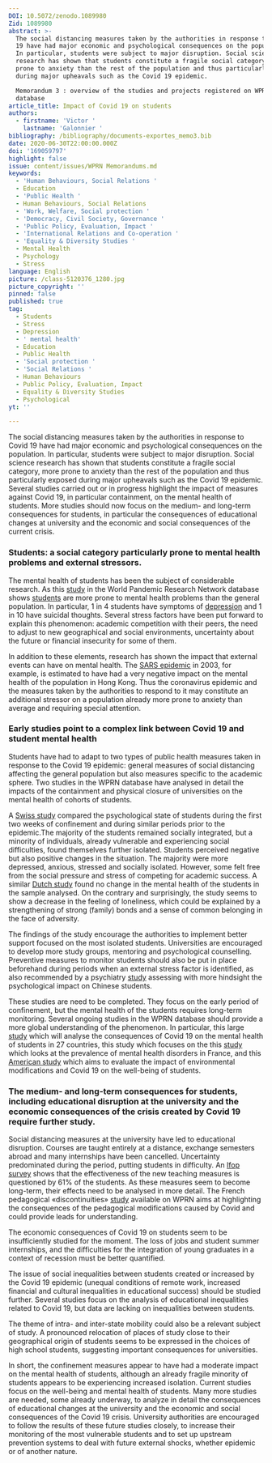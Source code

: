 ```yaml
---
DOI: 10.5072/zenodo.1089980
Zid: 1089980
abstract: >-
  The social distancing measures taken by the authorities in response to Covid
  19 have had major economic and psychological consequences on the population.
  In particular, students were subject to major disruption. Social science
  research has shown that students constitute a fragile social category, more
  prone to anxiety than the rest of the population and thus particularly exposed
  during major upheavals such as the Covid 19 epidemic.

  Memorandum 3 : overview of the studies and projects registered on WPRN
  database
article_title: Impact of Covid 19 on students
authors:
  - firstname: 'Victor '
    lastname: 'Galonnier '
bibliography: /bibliography/documents-exportes_memo3.bib
date: 2020-06-30T22:00:00.000Z
doi: '169059797'
highlight: false
issue: content/issues/WPRN Memorandums.md
keywords:
  - 'Human Behaviours, Social Relations '
  - Education
  - 'Public Health '
  - Human Behaviours, Social Relations
  - 'Work, Welfare, Social protection '
  - 'Democracy, Civil Society, Governance '
  - 'Public Policy, Evaluation, Impact '
  - 'International Relations and Co-operation '
  - 'Equality & Diversity Studies '
  - Mental Health
  - Psychology
  - Stress
language: English
picture: /class-5120376_1280.jpg
picture_copyright: ''
pinned: false
published: true
tag:
  - Students
  - Stress
  - Depression
  - ' mental health'
  - Education
  - Public Health
  - 'Social protection '
  - 'Social Relations '
  - Human Behaviours
  - Public Policy, Evaluation, Impact
  - Equality & Diversity Studies
  - Psychological
yt: ''

---
```



The social distancing measures taken by the authorities in response to Covid 19 have had major economic and psychological consequences on the population. In particular, students were subject to major disruption. Social science research has shown that students constitute a fragile social category, more prone to anxiety than the rest of the population and thus particularly exposed during major upheavals such as the Covid 19 epidemic. Several studies carried out or in progress highlight the impact of measures against Covid 19, in particular containment, on the mental health of students. More studies should now focus on the medium- and long-term consequences for students, in particular the consequences of educational changes at university and the economic and social consequences of the current crisis.

### Students: a social category particularly prone to mental health problems and external stressors.

The mental health of students has been the subject of considerable research. As this [study](https://wprn.org/item/421052 'wprn 421052') in the World Pandemic Research Network database shows [students](https://link.springer.com/article/10.1007/s10902-016-9736-y 'Springer') are more prone to mental health problems than the general population. In particular, 1 in 4 students have symptoms of [depression](https://psycnet.apa.org/record/2012-11011-011 'APA - Psycnet') and 1 in 10 have suicidal thoughts. Several stress factors have been put forward to explain this phenomenon: academic competition with their peers, the need to adjust to new geographical and social environments, uncertainty about the future or financial insecurity for some of them.

In addition to these elements, research has shown the impact that external events can have on mental health. The [SARS epidemic](https://www.ncbi.nlm.nih.gov/pmc/articles/PMC3298267/ 'Pubmed') in 2003, for example, is estimated to have had a very negative impact on the mental health of the population in Hong Kong. Thus the coronavirus epidemic and the measures taken by the authorities to respond to it may constitute an additional stressor on a population already more prone to anxiety than average and requiring special attention.

### Early studies point to a complex link between Covid 19 and student mental health

Students have had to adapt to two types of public health measures taken in response to the Covid 19 epidemic: general measures of social distancing affecting the general population but also measures specific to the academic sphere. Two studies in the WPRN database have analysed in detail the impacts of the containment and physical closure of universities on the mental health of cohorts of students.

A [Swiss study](https://wprn.org/item/435252 'wprn 435252') compared the psychological state of students during the first two weeks of confinement and during similar periods prior to the epidemic.The majority of the students remained socially integrated, but a minority of individuals, already vulnerable and experiencing social difficulties, found themselves further isolated. Students perceived negative but also positive changes in the situation. The majority were more depressed, anxious, stressed and socially isolated. However, some felt free from the social pressure and stress of competing for academic success. A similar [Dutch study](https://wprn.org/item/421052 'wprn 421052') found no change in the mental health of the students in the sample analysed. On the contrary and surprisingly, the study seems to show a decrease in the feeling of loneliness, which could be explained by a strengthening of strong (family) bonds and a sense of common belonging in the face of adversity.

The findings of the study encourage the authorities to implement better support focused on the most isolated students. Universities are encouraged to develop more study groups, mentoring and psychological counselling. Preventive measures to monitor students should also be put in place beforehand during periods when an external stress factor is identified, as also recommended by a psychiatry [study](https://www.sciencedirect.com/science/article/pii/S0165178120305400 'Science Direct') assessing with more hindsight the psychological impact on Chinese students.

These studies are need to be completed. They focus on the early period of confinement, but the mental health of the students requires long-term monitoring. Several ongoing studies in the WPRN database should provide a more global understanding of the phenomenon. In particular, this large [study](https://wprn.org/item/435352 'wprn 435352') which will analyse the consequences of Covid 19 on the mental health of students in 27 countries, this study which focuses on the this [study](https://wprn.org/item/410252 'wprn 410252') which looks at the prevalence of mental health disorders in France, and this [American study](https://wprn.org/item/416652 'wprn 416652') which aims to evaluate the impact of environmental modifications and Covid 19 on the well-being of students.

### The medium- and long-term consequences for students, including educational disruption at the university and the economic consequences of the crisis created by Covid 19 require further study.

Social distancing measures at the university have led to educational disruption. Courses are taught entirely at a distance, exchange semesters abroad and many internships have been cancelled. Uncertainty predominated during the period, putting students in difficulty. An [Ifop survey](https://www.ifop.com/publication/les-perspectives-davenir-des-lyceens-et-des-etudiants-a-lheure-du-coronavirus/ 'IFOP') shows that the effectiveness of the new teaching measures is questioned by 61% of the students. As these measures seem to become long-term, their effects need to be analysed in more detail. The French pedagogical «discontinuities» [study](https://wprn.org/item/419852 'wprn 419852') available on WPRN aims at highlighting the consequences of the pedagogical modifications caused by Covid and could provide leads for understanding.

The economic consequences of Covid 19 on students seem to be insufficiently studied for the moment. The loss of jobs and student summer internships, and the difficulties for the integration of young graduates in a context of recession must be better quantified.

The issue of social inequalities between students created or increased by the Covid 19 epidemic (unequal conditions of remote work, increased financial and cultural inequalities in educational success) should be studied further. Several studies focus on the analysis of educational inequalities related to Covid 19, but data are lacking on inequalities between students.

The theme of intra- and inter-state mobility could also be a relevant subject of study. A pronounced relocation of places of study close to their geographical origin of students seems to be expressed in the choices of high school students, suggesting important consequences for universities.

In short, the confinement measures appear to have had a moderate impact on the mental health of students, although an already fragile minority of students appears to be experiencing increased isolation. Current studies focus on the well-being and mental health of students. Many more studies are needed, some already underway, to analyze in detail the consequences of educational changes at the university and the economic and social consequences of the Covid 19 crisis. University authorities are encouraged to follow the results of these future studies closely, to increase their monitoring of the most vulnerable students and to set up upstream prevention systems to deal with future external shocks, whether epidemic or of another nature.
